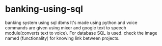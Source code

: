 # banking-using-sql
banking system using sql dbms
It's made using python and voice commands are given using mixer and google text to speech module(converts text to voice). For database SQL is used.
check the image named (functionality) for knowing link between projects.
